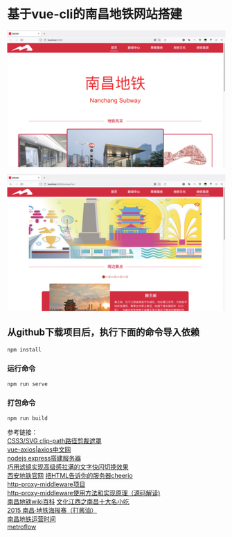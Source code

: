 # 基于vue-cli的南昌地铁网站搭建
![图片](index.png)

![图片](tour.png)

## 从github下载项目后，执行下面的命令导入依赖
```
npm install
```

### 运行命令
```
npm run serve
```

### 打包命令
```
npm run build
```



参考链接：  
[CSS3/SVG clip-path路径剪裁遮罩](https://www.zhangxinxu.com/wordpress/2014/12/css3-svg-clip-path/)  
[vue-axios|axios中文网](http://axios-js.com/zh-cn/docs/vue-axios.html)  
[nodejs express搭建服务器](https://blog.csdn.net/qq_37790252/article/details/99290881)  
[巧用滤镜实现高级感拉满的文字快闪切换效果](https://github.com/chokcoco/iCSS/issues/149)  
[西安地铁官网](https://www.xianrail.com/#/index)
[把HTML告诉你的服务器cheerio](https://github.com/cheeriojs/cheerio/wiki/Chinese-README)  
[http-proxy-middleware项目](https://github.com/chimurai/http-proxy-middleware)  
[http-proxy-middleware使用方法和实现原理（源码解读)](https://www.cnblogs.com/zhaoweikai/p/9969282.html)  
[南昌地铁wiki百科](https://zh.wikipedia.org/wiki/南昌地铁)
[文化江西之南昌十大名小吃](http://www.360doc.com/content/20/0428/07/15294959_908836270.shtml)  
[2015 南昌·地铁海报赛（打酱油）](https://www.zcool.com.cn/work/ZMTM5NTE3MzY=.html)  
[南昌地铁运营时间](http://nc.bendibao.com/ditie/time.shtml)  
[metroflow](https://github.com/bartromgens/metroflow)

